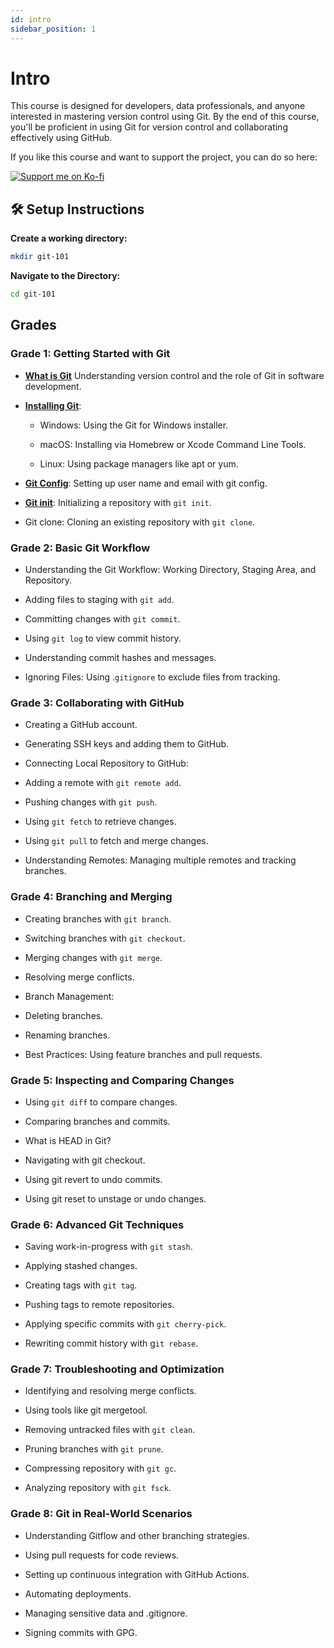 ```yaml
---
id: intro
sidebar_position: 1
---
```


# Intro

This course is designed for developers, data professionals, and anyone interested in mastering version control using Git. By the end of this course, you'll be proficient in using Git for version control and collaborating effectively using GitHub.

If you like this course and want to support the project, you can do so here:

[![Support me on Ko-fi](https://ko-fi.com/img/githubbutton_sm.svg)](https://ko-fi.com/tomfynes)

## 🛠️ Setup Instructions

**Create a working directory:**

```bash
mkdir git-101
```


**Navigate to the Directory:**

```bash
cd git-101
```

## Grades

### Grade 1: Getting Started with Git

* [**What is Git**](/git_101/Grade%201/What%20is%20Git) Understanding version control and the role of Git in software development.

* [**Installing Git**](/git_101/Grade%201/Installing%20Git):

    * Windows: Using the Git for Windows installer.

    * macOS: Installing via Homebrew or Xcode Command Line Tools.

    * Linux: Using package managers like apt or yum.


* [**Git Config**](/git_101/Grade%201/Setting%20Username%20and%20Email): Setting up user name and email with git config.

* [**Git init**](/git_101/Grade%201/Git%20Init): Initializing a repository with `git init`.

* Git clone: Cloning an existing repository with `git clone`.

### Grade 2: Basic Git Workflow

* Understanding the Git Workflow: Working Directory, Staging Area, and Repository.

* Adding files to staging with `git add`.

* Committing changes with `git commit`.

* Using `git log` to view commit history.

* Understanding commit hashes and messages.

* Ignoring Files: Using .`gitignore` to exclude files from tracking.

### Grade 3: Collaborating with GitHub

* Creating a GitHub account.

* Generating SSH keys and adding them to GitHub.

* Connecting Local Repository to GitHub:

* Adding a remote with `git remote add`.

* Pushing changes with `git push`.

* Using `git fetch` to retrieve changes.

* Using `git pull` to fetch and merge changes.

* Understanding Remotes: Managing multiple remotes and tracking branches.


### Grade 4: Branching and Merging

* Creating branches with `git branch`.

* Switching branches with `git checkout`.

* Merging changes with `git merge`.

* Resolving merge conflicts.

* Branch Management:

* Deleting branches.

* Renaming branches.

* Best Practices: Using feature branches and pull requests.

### Grade 5: Inspecting and Comparing Changes

* Using `git diff` to compare changes.

* Comparing branches and commits.

* What is HEAD in Git?

* Navigating with git checkout.

* Using git revert to undo commits.

* Using git reset to unstage or undo changes.


### Grade 6: Advanced Git Techniques

* Saving work-in-progress with `git stash`.

* Applying stashed changes.

* Creating tags with `git tag`.

* Pushing tags to remote repositories.

* Applying specific commits with `git cherry-pick`.

* Rewriting commit history with g`it rebase`.


### Grade 7: Troubleshooting and Optimization

* Identifying and resolving merge conflicts.

* Using tools like git mergetool.

* Removing untracked files with `git clean`.

* Pruning branches with `git prune`.

* Compressing repository with `git gc`.

* Analyzing repository with `git fsck`.

### Grade 8: Git in Real-World Scenarios

* Understanding Gitflow and other branching strategies.

* Using pull requests for code reviews.

* Setting up continuous integration with GitHub Actions.

* Automating deployments.

* Managing sensitive data and .gitignore.

* Signing commits with GPG.
